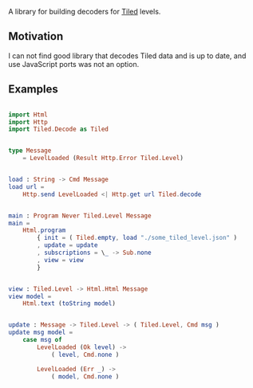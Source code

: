 A library for building decoders for [Tiled](http://www.mapeditor.org/) levels.

## Motivation

I can not find good library that decodes Tiled data and is up to date, and use JavaScript ports was not an option.


## Examples

```elm

import Html
import Http
import Tiled.Decode as Tiled


type Message
    = LevelLoaded (Result Http.Error Tiled.Level)


load : String -> Cmd Message
load url =
    Http.send LevelLoaded <| Http.get url Tiled.decode


main : Program Never Tiled.Level Message
main =
    Html.program
        { init = ( Tiled.empty, load "./some_tiled_level.json" )
        , update = update
        , subscriptions = \_ -> Sub.none
        , view = view
        }


view : Tiled.Level -> Html.Html Message
view model =
    Html.text (toString model)


update : Message -> Tiled.Level -> ( Tiled.Level, Cmd msg )
update msg model =
    case msg of
        LevelLoaded (Ok level) ->
            ( level, Cmd.none )

        LevelLoaded (Err _) ->
            ( model, Cmd.none )

```